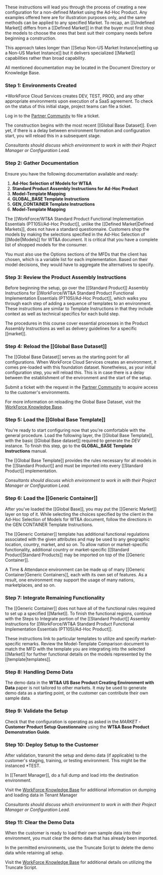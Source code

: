 These instructions will lead you through the process of creating a new configuration for a non-defined Market using the Ad-Hoc Product. Any examples offered here are for illustration purposes only, and the same methods can be applied to any specified Market. To recap, an [[Undefined Market]] differs from a [[Defined Market]] in that the buyer must first shop the models to choose the ones that best suit their company needs before beginning a construction. 

This approach takes longer than [[Setup Non-US Market Instance|setting up a Non-US Market Instance]] but it delivers specialized [[Market]] capabilities rather than broad capability. 

All mentioned documentation may be located in the Document Directory or Knowledge Base.

### Step 1: Environments Created

*WorkForce Cloud Services creates DEV, TEST, PROD, and any other appropriate environments upon execution of a SaaS agreement. To check on the status of this initial stage, project teams can file a ticket. 

Log in to the [Partner Community](https://workforcesoftware.force.com/customers) to file a ticket. 

The construction begins with the most recent [[Global Base Dataset]]. Even yet, if there is a delay between environment formation and configuration start, you will reload this in a subsequent stage. 

*Consultants should discuss which environment to work in with their Project Manager or Configuration Lead.*

### Step 2: Gather Documentation

Ensure you have the following documentation available and ready:

1. **Ad-Hoc Selection of Models for WT&A**
2. **Standard Product Assembly Instructions for Ad-Hoc Product**
3. **Model-Template Mapping**
4. **GLOBAL_BASE Template Instructions** 
5. **GEN_CONTAINER Template Instructions**
6. **Model-Template Mapping**

The [[WorkForce/WT&A Standard Product Functional Implementation Essentials (PT105)/Ad-Hoc Product]], unlike the [[Defined Market|Defined Markets]], does not have a standard questionnaire. Customers shop the models by making the selections specified in the Ad-Hoc Selection of [[Model|Models]] for WT&A document. It is critical that you have a complete list of shopped models for the consumer. 

You must also use the Options sections of the MFDs that the client has chosen, which is a variable list for each implementation. Based on their model decisions, they would have to aggregate the alternatives to specify.

### Step 3: Review the Product Assembly Instructions

Before beginning the setup, go over the [[Standard Product]] Assembly Instructions for [[WorkForce/WT&A Standard Product Functional Implementation Essentials (PT105)/Ad-Hoc Product]], which walks you through each step of adding a sequence of templates to an environment. These instructions are similar to Template Instructions in that they include context as well as technical specifics for each build step. 

The procedures in this course cover essential processes in the Product Assembly Instructions as well as delivery guidelines for a specific [[market]].

### Step 4: Reload the [[Global Base Dataset]]

The [[Global Base Dataset]] serves as the starting point for all configurations. When WorkForce Cloud Services creates an environment, it comes pre-loaded with this foundation dataset. Nonetheless, as your initial configuration step, you will reload this. This is in case there is a delay between the establishment of the environment and the start of the setup. 

Submit a ticket with the request in the [Partner Community](https://workforcesoftware.force.com/customers) to acquire access to the customer's environments.

For more information on reloading the Global Base Dataset, visit the [WorkForce Knowledge Base](https://workforcesoftware.force.com/customers/s/article/How-to-Load-the-Latest-Global-Base-Dataset-in-Tenant-Manager ).

### Step 5: Load the [[Global Base Template]]

You're ready to start configuring now that you're comfortable with the general procedure. Load the following layer, the [[Global Base Template]], with the basic [[Global Base dataset]] required to generate the *DEV* instance. To finish this step, go to the **GLOBAL_BASE Template Instructions** manual. 

The [[Global Base Template]] provides the rules necessary for all models in the [[Standard Product]] and must be imported into every [[Standard Product]] implementation. 

*Consultants should discuss which environment to work in with their Project Manager or Configuration Lead.*

### Step 6: Load the [[Generic Container]]

After you've loaded the [[Global Base]], you may put the [[Generic Market]] layer on top of it. While selecting the choices specified by the client in the Ad-Hoc Selection of Models for WT&A document, follow the directions in the GEN CONTAINER Template Instructions. 

The [[Generic Container]] template has additional functional regulations associated with the given attributes and may be used to any geographic location, country, market, and so on. To allow nation or market-specific functionality, additional country or market-specific [[Standard Product|Standard Products]] may be imported on top of the [[Generic Container]].

A Time & Attendance environment can be made up of many [[Generic Container|Generic Containers]], each with its own set of features. As a result, one environment may support the usage of many nations, marketplaces, and so on.

### Step 7: Integrate Remaining Functionality

The [[Generic Container]] does not have all of the functional rules required to set up a specified [[Market]]. To finish the functional regions, continue with the Steps to Integrate portion of the [[Standard Product]] Assembly Instructions for [[WorkForce/WT&A Standard Product Functional Implementation Essentials (PT105)/Ad-Hoc Product]]. 

These instructions link to particular templates to utilize and specify market-specific remarks. Review the Model-Template Comparison document to match the MFD with the template you are integrating into the selected [[Market]] for further functional details on the models represented by the [[template|templates]].

### Step 8: Handling Demo Data

The demo data in the **WT&A US Base Product Creating Environment with Data** paper is not tailored to other markets. It may be used to generate demo data as a starting point, or the customer can contribute their own sample data.

### Step 9: Validate the Setup

Check that the configuration is operating as asked in the *MARKET* - **Customer Product Setup Questionnaire** using the **WT&A Base Product Demonstration Guide**.

### Step 10: Deploy Setup to the Customer

After validation, transmit the setup and demo data (if applicable) to the customer's staging, training, or testing environment. This might be the instanced *TEST. 

In [[Tenant Manager]], do a full dump and load into the destination environment. 

Visit the [WorkForce Knowledge Base](https://workforcesoftware.force.com/customers/s/article/Dump-and-Load-Data-in-Tenant-Manager) for additional information on dumping and loading data in Tenant Manager

*Consultants should discuss which environment to work in with their Project Manager or Configuration Lead.*

### Step 11: Clear the Demo Data

When the customer is ready to load their own sample data into their environment, you must clear the demo data that has already been imported. 

In the permitted environments, use the Truncate Script to delete the demo data while retaining all setup. 

Visit the [WorkForce Knowledge Base](https://workforcesoftware.force.com/customers/s/article/Data-Clean-Up-via-Truncate-Script-for-Partners) for additional details on utilizing the Truncate Script.
